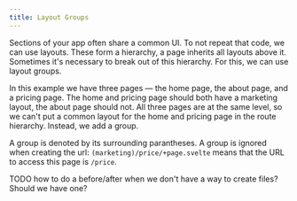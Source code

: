 ```yaml
---
title: Layout Groups
---
```


Sections of your app often share a common UI. To not repeat that code, we can use layouts. These form a hierarchy, a page inherits all layouts above it. Sometimes it's necessary to break out of this hierarchy. For this, we can use layout groups.

In this example we have three pages — the home page, the about page, and a pricing page. The home and pricing page should both have a marketing layout, the about page should not. All three pages are at the same level, so we can't put a common layout for the home and pricing page in the route hierarchy. Instead, we add a group.

A group is denoted by its surrounding parantheses. A group is ignored when creating the url: `(marketing)/price/+page.svelte` means that the URL to access this page is `/price`.

TODO how to do a before/after when we don't have a way to create files? Should we have one?
